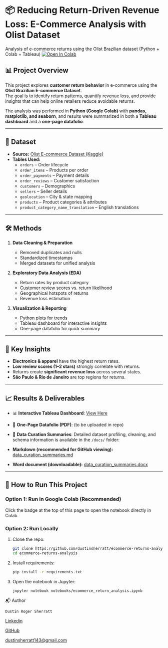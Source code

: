 # 📦 Reducing Return-Driven Revenue Loss: E-Commerce Analysis with Olist Dataset  
Analysis of e-commerce returns using the Olist Brazilian dataset (Python + Colab + Tableau)
[![Open In Colab](https://colab.research.google.com/assets/colab-badge.svg)](https://colab.research.google.com/github/dustinsherratt/ecommerce-returns-analysis/blob/main/notebooks/ecommerce_return_analysis.ipynb)

## 📊 Project Overview  
This project explores **customer return behavior** in e-commerce using the **Olist Brazilian E-commerce Dataset**.  
The goal is to identify return patterns, quantify revenue loss, and provide insights that can help online retailers reduce avoidable returns.  

The analysis was performed in **Python (Google Colab)** with **pandas, matplotlib, and seaborn**, and results were summarized in both a **Tableau dashboard** and a **one-page datafolio**.  

---

## 📂 Dataset  
- **Source:** [Olist E-commerce Dataset (Kaggle)](https://www.kaggle.com/datasets/olistbr/brazilian-ecommerce)  
- **Tables Used:**  
  - `orders` – Order lifecycle  
  - `order_items` – Products per order  
  - `order_payments` – Payment details  
  - `order_reviews` – Customer satisfaction  
  - `customers` – Demographics  
  - `sellers` – Seller details  
  - `geolocation` – City & state mapping  
  - `products` – Product categories & attributes  
  - `product_category_name_translation` – English translations  

---

## 🛠️ Methods  
1. **Data Cleaning & Preparation**  
   - Removed duplicates and nulls  
   - Standardized timestamps  
   - Merged datasets for unified analysis  

2. **Exploratory Data Analysis (EDA)**  
   - Return rates by product category  
   - Customer review scores vs. return likelihood  
   - Geographical hotspots of returns  
   - Revenue loss estimation  

3. **Visualization & Reporting**  
   - Python plots for trends  
   - Tableau dashboard for interactive insights  
   - One-page datafolio for quick summary  

---

## 🔑 Key Insights  
- **Electronics & apparel** have the highest return rates.  
- **Low review scores (1–2 stars)** strongly correlate with returns.  
- Returns create **significant revenue loss** across several states.  
- **São Paulo & Rio de Janeiro** are top regions for returns.  

---

## 📈 Results & Deliverables  
- 📊 **Interactive Tableau Dashboard**: [View Here](https://public.tableau.com/app/profile/dustin.sherratt/viz/Portfolio_17519795010140/Dashboard1)
- 📄 **One-Page Datafolio (PDF)**: (to be uploaded in repo)  
- 📑 **Data Curation Summaries**:
Detailed dataset profiling, cleaning, and schema information is available in the `/docs/` folder:  

- **Markdown (recommended for GitHub viewing):** [data_curation_summaries.md](docs/data_curation_summaries.md)  
- **Word document (downloadable):** [data_curation_summaries.docx](docs/data_curation_summaries_word_format.doc)


---

## 🚀 How to Run This Project  
### Option 1: Run in Google Colab (Recommended)  
Click the badge at the top of this page to open the notebook directly in Colab.  

### Option 2: Run Locally  
1. Clone the repo:  
   ```bash
   git clone https://github.com/dustinsherratt/ecommerce-returns-analysis.git
   cd ecommerce-returns-analysis

2. Install requirements:
   ```bash
   pip install -r requirements.txt

3. Open the notebook in Jupyter:
   ```bash
   jupyter notebook notebooks/ecommerce_return_analysis.ipynb

📬 Author

`Dustin Roger Sherratt`

[Linkedin](linkedin.com/in/dustinsherratt)

[GitHub](github.com/dustinsherratt)

dustinsherratt143@gmail.com
